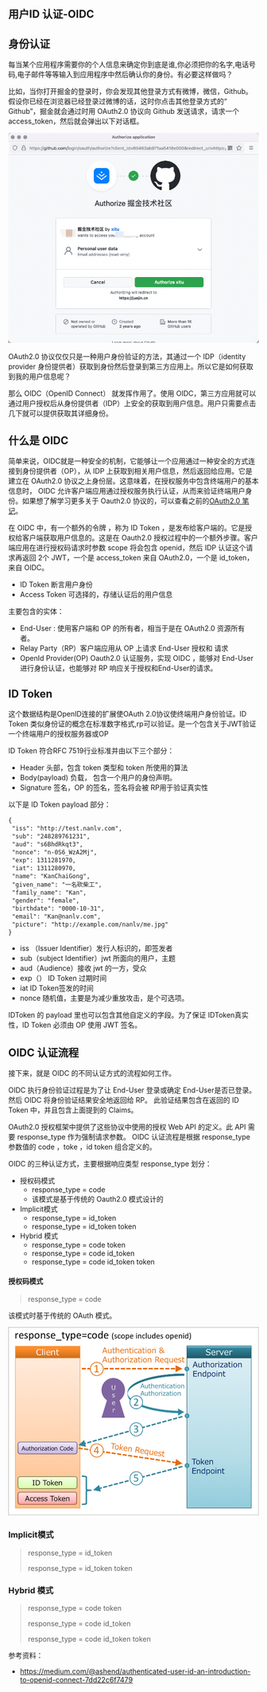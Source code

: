 ## 用户ID 认证-OIDC

## 身份认证

每当某个应用程序需要你的个人信息来确定你到底是谁,你必须把你的名字,电话号码,电子邮件等等输入到应用程序中然后确认你的身份。有必要这样做吗？

比如，当你打开掘金的登录时，你会发现其他登录方式有微博，微信，Github。假设你已经在浏览器已经登录过微博的话，这时你点击其他登录方式的“ Github”，掘金就会通过时用 OAuth2.0 协议向 Github 发送请求，请求一个 access_token，然后就会弹出以下对话框。

<img src='./images/01-auth-page.png' />

OAuth2.0 协议仅仅只是一种用户身份验证的方法，其通过一个 IDP（identity provider 身份提供者）获取到身份然后登录到第三方应用上。所以它是如何获取到我的用户信息呢？

那么 OIDC（OpenID Connect） 就发挥作用了。使用 OIDC，第三方应用就可以通过用户授权后从身份提供者（IDP）上安全的获取到用户信息。用户只需要点击几下就可以提供获取其详细身份。

## 什么是 OIDC

简单来说，OIDC就是一种安全的机制，它能够让一个应用通过一种安全的方式连接到身份提供者（OP），从 IDP 上获取到相关用户信息，然后返回给应用。它是建立在 OAuth2.0 协议之上身份层。这意味着，在授权服务中包含终端用户的基本信息时， OIDC 允许客户端应用通过授权服务执行认证，从而来验证终端用户身份。如果想了解学习更多关于 Oauth2.0 协议的，可以查看之前的[OAuth2.0 笔记](https://juejin.cn/post/7058121657147195399)。

在 OIDC 中，有一个额外的令牌 ，称为 ID Token ，是发布给客户端的。它是授权给客户端获取用户信息的。这是在 Oauth2.0 授权过程中的一个额外步骤。客户端应用在进行授权码请求时参数 scope 将会包含 openid，然后 IDP 认证这个请求再返回 2个 JWT，一个是 access_token 来自 OAuth2.0，一个是 id_token，来自 OIDC。

- ID Token 断言用户身份
- Access Token 可选择的，存储认证后的用户信息

主要包含的实体：

- End-User : 使用客户端和 OP 的所有者，相当于是在 OAuth2.0 资源所有者。
- Relay Party（RP）客户端应用从 OP 上请求 End-User 授权和 请求
- OpenId Provider(OP)  Oauth2.0 认证服务，实现 OIDC ，能够对 End-User 进行身份认证，也能够对 RP 响应关于授权和End-User的请求。

## ID Token

这个数据结构是OpenID连接的扩展使OAuth 2.0协议使终端用户身份验证。ID Token 类似身份证的概念在标准数字格式,rp可以验证。是一个包含关于JWT验证一个终端用户的授权服务器或OP

ID Token 符合RFC 7519行业标准并由以下三个部分：

- Header  头部，包含 token 类型和 token 所使用的算法
- Body(payload) 负载， 包含一个用户的身份声明。
- Signature 签名，OP 的签名，签名将会被 RP用于验证真实性

以下是 ID Token payload 部分：

```
{
 "iss": "http://test.nanlv.com",
 "sub": "248289761231",
 "aud": "s6BhdRkqt3",
 "nonce": "n-0S6_WzA2Mj",
 "exp": 1311281970,
 "iat": 1311280970,
 "name": "KanChaiGong",
 "given_name": "一名砍柴工",
 "family_name": "Kan",
 "gender": "female",
 "birthdate": "0000-10-31",
 "email": "Kan@nanlv.com",
 "picture": "http://example.com/nanlv/me.jpg"
}
```

- iss （Issuer Identifier）发行人标识的，即签发者
- sub（subject Identifier）jwt 所面向的用户，主题
- aud（Audience）接收 jwt 的一方，受众
- exp（） ID Token 过期时间
- iat   ID Token签发的时间
- nonce 随机值，主要是为减少重放攻击，是个可选项。

IDToken 的 payload  里也可以包含其他自定义的字段。为了保证 IDToken真实性，ID Token 必须由 OP 使用 JWT 签名。

## OIDC 认证流程

接下来，就是 OIDC 的不同认证方式的流程如何工作。

OIDC 执行身份验证过程是为了让 End-User 登录或确定 End-User是否已登录。然后 OIDC 将身份验证结果安全地返回给 RP。 此验证结果包含在返回的 ID Token 中，并且包含上面提到的 Claims。

OAuth2.0 授权框架中提供了这些协议中使用的授权 Web API 的定义。此 API 需要 response_type 作为强制请求参数。 OIDC 认证流程是根据  response_type 参数值的 code ，toke ，id token 组合定义的。

 OIDC 的三种认证方式，主要根据响应类型 response_type 划分：

- 授权码模式
  - response_type = code
  - 该模式是基于传统的 Oauth2.0 模式设计的
- Implicit模式
  - response_type = id_token
  - response_type = id_token token
- Hybrid 模式
  - response_type = code token
  - response_type = code id_token
  - response_type = code id_token token

#### 授权码模式

> response_type = code

该模式时基于传统的 OAuth 模式。

<img src='./images/02-oidc-code.png'/>

### Implicit模式

> response_type = id_token
> 
> response_type = id_token token

### Hybrid 模式

> response_type = code token
> 
> response_type = code id_token
> 
> response_type = code id_token token

参考资料：

- https://medium.com/@ashend/authenticated-user-id-an-introduction-to-openid-connect-7dd22c6f7479
